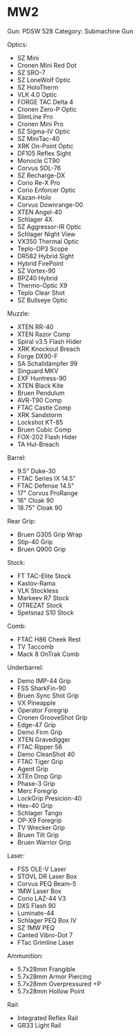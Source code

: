 # MW2

Gun: PDSW 528
Category: Submachine Gun

Optics:

- SZ Mini
- Cronen Mini Red Dot
- SZ SRO-7
- SZ LoneWolf Optic
- SZ HoloTherm
- VLK 4.0 Optic
- FORGE TAC Delta 4
- Cronen Zero-P Optic
- SlimLine Pro
- Cronen Mini Pro
- SZ Sigma-IV Optic
- SZ MiniTac-40
- XRK On-Point Optic
- DF105 Reflex Sight
- Monocle CT90
- Corvus SOL-76
- SZ Recharge-DX
- Corio Re-X Pro
- Corio Enforcer Optic
- Kazan-Holo
- Corvus Downrange-00
- XTEN Angel-40
- Schlager 4X
- SZ Aggressor-IR Optic
- Schlager Night View
- VX350 Thermal Optic
- Teplo-OP3 Scope
- DR582 Hybrid Sight
- Hybrid FirePoint
- SZ Vortex-90
- BPZ40 Hybrid
- Thermo-Optic X9
- Teplo Clear Shot
- SZ Bullseye Optic

Muzzle:

- XTEN RR-40
- XTEN Razor Comp
- Spiral v3.5 Flash Hider
- XRK Knockout Breach
- Forge DX90-F
- SA Schalldämpfer 99
- Singuard MKV
- EXF Huntress-90
- XTEN Black Kite
- Bruen Pendulum
- AVR-T90 Comp
- FTAC Castle Comp
- XRK Sandstorm
- Lockshot KT-85
- Bruen Cubic Comp
- FOX-202 Flash Hider
- TA Hul-Breach

Barrel:

- 9.5" Duke-30
- FTAC Series IX 14.5"
- FTAC Defense 14.5"
- 17" Corvus ProRange
- 16" Cloak 90
- 18.75" Cloak 90


Rear Grip:

- Bruen G305 Grip Wrap
- Stip-40 Grip
- Bruen Q900 Grip

Stock:

- FT TAC-Elite Stock	
- Kastov-Rama	
- VLK Stockless
- Markeev R7 Stock	
- OTREZAT Stock	
- Spetsnaz S10 Stock

Comb: 

- FTAC H86 Cheek Rest
- TV Taccomb
- Mack 8 OnTrak Comb

Underbarrel: 

- Demo IMP-44 Grip
- FSS SharkFin-90
- Bruen Sync Shot Grip
- VX Pineapple
- Operator Foregrip
- Cronen GrooveShot Grip
- Edge-47 Grip
- Demo Firm Grip
- XTEN Gravedigger
- FTAC Ripper 56
- Demo CleanShot 40
- FTAC Tiger Grip
- Agent Grip
- XTEn Drop Grip
- Phase-3 Grip
- Merc Foregrip
- LockGrip Presicion-40
- Hex-40 Grip
- Schlager Tango
- OP-X9 Foregrip
- TV Wrecker Grip
- Bruen Tilt Grip
- Bruen Warrior Grip

Laser:

- FSS OLE-V Laser	
- STOVL DR Laser Box	
- Corvus PEQ Beam-5
- 1MW Laser Box	
- Corio LAZ-44 V3	
- DXS Flash 90
- Luminate-44	
- Schlager PEQ Box IV	
- SZ 1MW PEQ
- Canted Vibro-Dot 7	
- FTac Grimline Laser

Ammunition:

- 5.7x28mm Frangible
- 5.7x28mm Armor Piercing
- 5.7x28mm Overpressured +P
- 5.7x28mm Hollow Point

Rail:

- Integrated Reflex Rail
- GR33 Light Rail